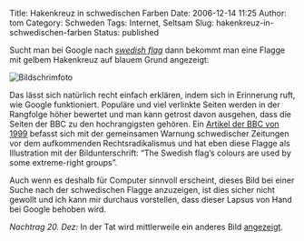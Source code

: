 Title: Hakenkreuz in schwedischen Farben
Date: 2006-12-14 11:25
Author: tom
Category: Schweden
Tags: Internet, Seltsam
Slug: hakenkreuz-in-schwedischen-farben
Status: published

Sucht man bei Google nach [*swedish
flag*](http://www.google.se/search?hl=sv&q=swedish+flag&btnG=Google-s%C3%B6kning)
dann bekommt man eine Flagge mit gelbem Hakenkreuz auf blauem Grund
angezeigt:  

![Bildschrimfoto](http://www.fiket.de/pic/googleflag.jpg "Bildschrimfoto")

Das lässt sich natürlich recht einfach erklären, indem sich in
Erinnerung ruft, wie Google funktioniert. Populäre und viel verlinkte
Seiten werden in der Rangfolge höher bewertet und man kann getrost davon
ausgehen, dass die Seiten der BBC zu den hochrangigsten gehören. Ein
[Artikel der BBC von
1999](http://news.bbc.co.uk/1/hi/world/europe/544082.stm) befasst sich
mit der gemeinsamen Warnung schwedischer Zeitungen vor dem aufkommenden
Rechtsradikalismus und hat eben diese Flagge als Illustration mit der
Bildunterschrift: “The Swedish flag’s colours are used by some
extreme-right groups”.

Auch wenn es deshalb für Computer sinnvoll erscheint, dieses Bild bei
einer Suche nach der schwedischen Flagge anzuzeigen, ist dies sicher
nicht gewollt und ich kann mir durchaus vorstellen, dass dieser Lapsus
von Hand bei Google behoben wird.

*Nachtrag 20. Dez:* In der Tat wird mittlerweile ein anderes Bild
[angezeigt](http://www.google.se/search?hl=sv&q=swedish+flag&btnG=Google-s%C3%B6kning).

